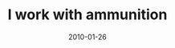 ---
layout: base.njk
title : 'I work with ammunition' 
view_title : 'I work with ammunition' 
year : '2010' 
date : '2010-01-26' 
img_file : '/drawing/iworkwithammunition.png' 
html_file : 'iworkwithammunition' 
next_html : 'pleasekeepmeawake.html' 
year_order : '11' 
permalink : "title/{{html_file}}.html"
---